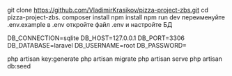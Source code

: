 git clone https://github.com/VladimirKrasikov/pizza-project-zbs.git
cd pizza-project-zbs.
composer install
npm install 
npm run dev
переименуйте .env.example в .env
откройте файл .env и настройте БД

DB_CONNECTION=sqlite
DB_HOST=127.0.0.1
DB_PORT=3306
DB_DATABASE=laravel
DB_USERNAME=root
DB_PASSWORD=

php artisan key:generate
php artisan migrate
php artisan serve
php artisan db:seed






  

